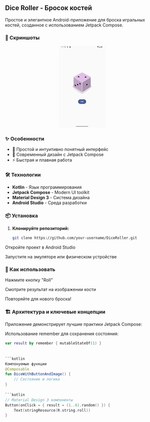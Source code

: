 ## Dice Roller - Бросок костей

Простое и элегантное Android-приложение для броска игральных костей, созданное с использованием Jetpack Compose.

### 📸 Скриншоты

<div align="center">
  <img src="screenshots/Screenshot_20250921_125247.png" width="30%" alt="Скриншот 1"/>
</div>

### ✨ Особенности

- 🎯 Простой и интуитивно понятный интерфейс
- 🎨 Современный дизайн с Jetpack Compose
- ⚡ Быстрая и плавная работа

### 🛠 Технологии

- **Kotlin** - Язык программирования
- **Jetpack Compose** - Modern UI toolkit
- **Material Design 3** - Система дизайна
- **Android Studio** - Среда разработки

### 📦 Установка

1. **Клонируйте репозиторий:**
   ```bash
   git clone https://github.com/your-username/DiceRoller.git
Откройте проект в Android Studio

Запустите на эмуляторе или физическом устройстве

### 🚀 Как использовать
Нажмите кнопку "Roll"

Смотрите результат на изображении кости

Повторяйте для нового броска!

### 🏗 Архитектура и ключевые концепции
Приложение демонстрирует лучшие практики Jetpack Compose:

Использование remember для сохранения состояния:
```kotlin
var result by remember { mutableStateOf(1) }


```kotlin
Компонуемые функции
@Composable
fun DiceWithButtonAndImage() {
    // Состояние и логика
}

```kotlin
// Material Design 3 компоненты
Button(onClick = { result = (1..6).random() }) {
    Text(stringResource(R.string.roll))
}
